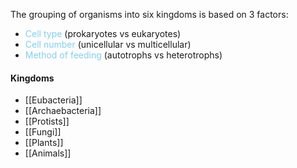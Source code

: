 The grouping of organisms into six kingdoms is based on 3 factors:
- <span style="color: skyblue">Cell type</span> (prokaryotes vs eukaryotes)
- <span style="color: skyblue">Cell number</span> (unicellular vs multicellular)
- <span style="color: skyblue">Method of feeding</span> (autotrophs vs heterotrophs)

#### Kingdoms
- [[Eubacteria]]
- [[Archaebacteria]]
- [[Protists]]
- [[Fungi]]
- [[Plants]]
- [[Animals]]
